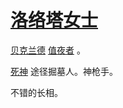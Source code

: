 # [洛络塔女士](../龙套/洛络塔女士.md)

[贝克兰德](../地区/贝克兰德.md) [值夜者](../团体/值夜者.md) 。

[死神](../途径/死神.md) 途径掘墓人。神枪手。

不错的长相。
